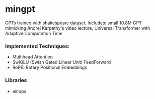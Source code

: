 # mingpt

GPTs trained with shakespeare dataset. Includes: small 10.8M GPT mimicking Andrej Karpathy's video lecture, Universal Transformer with Adaptive Computation Time

### Implemented Techniques:
- Multihead Attention
- SwiGLU (Swish Gated Linear Unit) FeedForward
- RoPE: Rotary Positional Embeddings

### Libraries
- einops